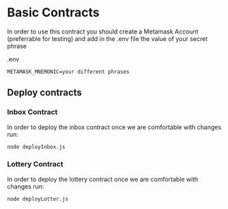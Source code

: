 # Basic Contracts

In order to use this contract you should create a Metamask Account (preferrable for testing) and add in the .env file the value of your secret phrase


.env
```
METAMASK_MNEMONIC=your different phrases
```

## Deploy contracts

### Inbox Contract
In order to deploy the inbox contract once we are comfortable with changes run:

```bash
node deployInbox.js
```


### Lottery Contract

In order to deploy the lottery contract once we are comfortable with changes run:

```bash
node deployLotter.js
```

